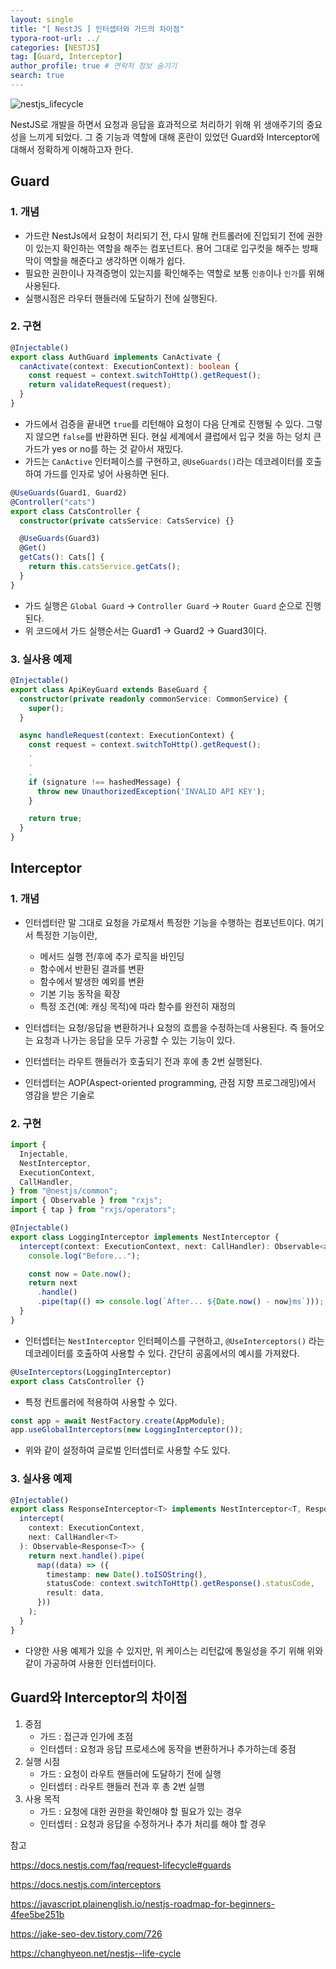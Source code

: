 ```yaml
---
layout: single
title: "[ NestJS ] 인터셉터와 가드의 차이점"
typora-root-url: ../
categories: [NESTJS]
tag: [Guard, Interceptor]
author_profile: true # 연락처 정보 숨기기
search: true
---
```


![nestjs_lifecycle](/images/2024-08-21-first/nestjs_lifecycle.webp)

NestJS로 개발을 하면서 요청과 응답을 효과적으로 처리하기 위해 위 생애주기의 중요성을 느끼게 되었다.
그 중 기능과 역할에 대해 혼란이 있었던 Guard와 Interceptor에 대해서 정확하게 이해하고자 한다.

## Guard

### 1. 개념

- 가드란 NestJs에서 요청이 처리되기 전, 다시 말해 컨트롤러에 진입되기 전에 권한이 있는지 확인하는 역할을 해주는 컴포넌트다. 용어 그대로 입구컷을 해주는 방패막이 역할을 해준다고 생각하면 이해가 쉽다.
- 필요한 권한이나 자격증명이 있는지를 확인해주는 역할로 보통 `인증`이나 `인가`를 위해 사용된다.
- 실행시점은 라우터 핸들러에 도달하기 전에 실행된다.

### 2. 구현

```typescript
@Injectable()
export class AuthGuard implements CanActivate {
  canActivate(context: ExecutionContext): boolean {
    const request = context.switchToHttp().getRequest();
    return validateRequest(request);
  }
}
```

- 가드에서 검증을 끝내면 `true`를 리턴해야 요청이 다음 단계로 진행될 수 있다. 그렇지 않으면 `false`를 반환하면 된다.
  현실 세계에서 클럽에서 입구 컷을 하는 덩치 큰 가드가 yes or no를 하는 것 같아서 재밌다.
- 가드는 `CanActive` 인터페이스를 구현하고, `@UseGuards()`라는 데코레이터를 호출하여 가드를 인자로 넣어 사용하면 된다.

```typescript
@UseGuards(Guard1, Guard2)
@Controller("cats")
export class CatsController {
  constructor(private catsService: CatsService) {}

  @UseGuards(Guard3)
  @Get()
  getCats(): Cats[] {
    return this.catsService.getCats();
  }
}
```

- 가드 실행은 `Global Guard` -> `Controller Guard` -> `Router Guard` 순으로 진행된다.
- 위 코드에서 가드 실행순서는 Guard1 -> Guard2 -> Guard3이다.

### 3. 실사용 예제

```typescript
@Injectable()
export class ApiKeyGuard extends BaseGuard {
  constructor(private readonly commonService: CommonService) {
    super();
  }

  async handleRequest(context: ExecutionContext) {
    const request = context.switchToHttp().getRequest();
    .
    .
    .
    if (signature !== hashedMessage) {
      throw new UnauthorizedException('INVALID API KEY');
    }

    return true;
  }
}
```

## Interceptor

### 1. 개념

- 인터셉터란 말 그대로 요청을 가로채서 특정한 기능을 수행하는 컴포넌트이다. 여기서 특정한 기능이란,
  - 메서드 실행 전/후에 추가 로직을 바인딩
  - 함수에서 반환된 결과를 변환
  - 함수에서 발생한 예외를 변환
  - 기본 기능 동작을 확장
  - 특정 조건(예: 캐싱 목적)에 따라 함수를 완전히 재정의
- 인터셉터는 요청/응답을 변환하거나 요청의 흐름을 수정하는데 사용된다. 즉 들어오는 요청과 나가는 응답을 모두 가공할 수 있는 기능이 있다.
- 인터셉터는 라우트 핸들러가 호출되기 전과 후에 총 2번 실행된다.

- 인터셉터는 AOP(Aspect-oriented programming, 관점 지향 프로그래밍)에서 영감을 받은 기술로

### 2. 구현

```typescript
import {
  Injectable,
  NestInterceptor,
  ExecutionContext,
  CallHandler,
} from "@nestjs/common";
import { Observable } from "rxjs";
import { tap } from "rxjs/operators";

@Injectable()
export class LoggingInterceptor implements NestInterceptor {
  intercept(context: ExecutionContext, next: CallHandler): Observable<any> {
    console.log("Before...");

    const now = Date.now();
    return next
      .handle()
      .pipe(tap(() => console.log(`After... ${Date.now() - now}ms`)));
  }
}
```

- 인터셉터는 `NestInterceptor` 인터페이스를 구현하고, `@UseInterceptors()` 라는 데코레이터를 호출하여 사용할 수 있다. 간단히 공홈에서의 예시를 가져왔다.

```typescript
@UseInterceptors(LoggingInterceptor)
export class CatsController {}
```

- 특정 컨트롤러에 적용하여 사용할 수 있다.

```typescript
const app = await NestFactory.create(AppModule);
app.useGlobalInterceptors(new LoggingInterceptor());
```

- 위와 같이 설정하여 글로벌 인터셉터로 사용할 수도 있다.

### 3. 실사용 예제

```typescript
@Injectable()
export class ResponseInterceptor<T> implements NestInterceptor<T, Response<T>> {
  intercept(
    context: ExecutionContext,
    next: CallHandler<T>
  ): Observable<Response<T>> {
    return next.handle().pipe(
      map((data) => ({
        timestamp: new Date().toISOString(),
        statusCode: context.switchToHttp().getResponse().statusCode,
        result: data,
      }))
    );
  }
}
```

- 다양한 사용 예제가 있을 수 있지만, 위 케이스는 리턴값에 통일성을 주기 위해 위와 같이 가공하여 사용한 인터셉터이다.

## Guard와 Interceptor의 차이점

1. 중점
   - 가드 : 접근과 인가에 초점
   - 인터셉터 : 요청과 응답 프로세스에 동작을 변환하거나 추가하는데 중점
2. 실행 시점
   - 가드 : 요청이 라우트 핸들러에 도달하기 전에 실행
   - 인터셉터 : 라우트 핸들러 전과 후 총 2번 실행
3. 사용 목적
   - 가드 : 요청에 대한 권한을 확인해야 할 필요가 있는 경우
   - 인터셉터 : 요청과 응답을 수정하거나 추가 처리를 해야 할 경우

참고

https://docs.nestjs.com/faq/request-lifecycle#guards

https://docs.nestjs.com/interceptors

https://javascript.plainenglish.io/nestjs-roadmap-for-beginners-4fee5be251b

https://jake-seo-dev.tistory.com/726

https://changhyeon.net/nestjs--life-cycle
